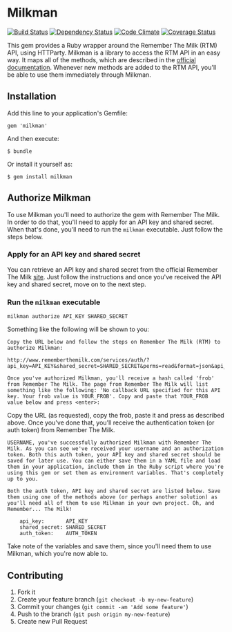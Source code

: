 # Milkman

[![Build Status](https://travis-ci.org/kevintuhumury/milkman.png?branch=master)](https://travis-ci.org/kevintuhumury/milkman)
[![Dependency Status](https://gemnasium.com/kevintuhumury/milkman.png)](https://gemnasium.com/kevintuhumury/milkman)
[![Code Climate](https://codeclimate.com/github/kevintuhumury/milkman.png)](https://codeclimate.com/github/kevintuhumury/milkman)
[![Coverage Status](https://coveralls.io/repos/kevintuhumury/milkman/badge.png?branch=master)](https://coveralls.io/r/kevintuhumury/milkman)

This gem provides a Ruby wrapper around the Remember The Milk (RTM) API, using HTTParty. Milkman is a library to access the RTM API in an easy way. It maps all of the methods, which are described in the [official documentation](https://www.rememberthemilk.com/services/api/methods/). Whenever new methods are added to the RTM API, you'll be able to use them immediately through Milkman.

## Installation

Add this line to your application's Gemfile:

    gem 'milkman'

And then execute:

    $ bundle

Or install it yourself as:

    $ gem install milkman

## Authorize Milkman

To use Milkman you'll need to authorize the gem with Remember The Milk. In order to do that, you'll need to apply for an API key and shared secret. When that's done, you'll need to run the `milkman` executable. Just follow the steps below.

### Apply for an API key and shared secret

You can retrieve an API key and shared secret from the official Remember The Milk [site](https://www.rememberthemilk.com/services/api/keys.rtm). Just follow the instructions and once you've received the API key and shared secret, move on to the next step.

### Run the `milkman` executable

    milkman authorize API_KEY SHARED_SECRET
    
Something like the following will be shown to you:

    Copy the URL below and follow the steps on Remember The Milk (RTM) to authorize Milkman:

    http://www.rememberthemilk.com/services/auth/?api_key=API_KEY&shared_secret=SHARED_SECRET&perms=read&format=json&api_sig=08da0d11ef239318027364133ac1a644

    Once you've authorized Milkman, you'll receive a hash called 'frob' from Remember The Milk. The page from Remember The Milk will list something like the following: 'No callback URL specified for this API key. Your frob value is YOUR_FROB'. Copy and paste that YOUR_FROB value below and press <enter>:

Copy the URL (as requested), copy the frob, paste it and press <enter> as described above. Once you've done that, you'll receive the authentication token (or auth token) from Remember The Milk.

    USERNAME, you've successfully authorized Milkman with Remember The Milk. As you can see we've received your username and an authorization token. Both this auth token, your API key and shared secret should be saved for later use. You can either save them in a YAML file and load them in your application, include them in the Ruby script where you're using this gem or set them as environment variables. That's completely up to you.

    Both the auth token, API key and shared secret are listed below. Save them using one of the methods above (or perhaps another solution) as you'll need all of them to use Milkman in your own project. Oh, and Remember... The Milk!

        api_key:       API_KEY
	    shared_secret: SHARED_SECRET
	    auth_token:    AUTH_TOKEN

Take note of the variables and save them, since you'll need them to use Milkman, which you're now able to.

## Contributing

1. Fork it
2. Create your feature branch (`git checkout -b my-new-feature`)
3. Commit your changes (`git commit -am 'Add some feature'`)
4. Push to the branch (`git push origin my-new-feature`)
5. Create new Pull Request
